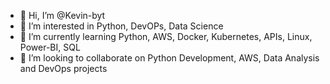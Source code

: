 - 👋 Hi, I’m @Kevin-byt
- 👀 I’m interested in Python, DevOPs, Data Science
- 🌱 I’m currently learning Python, AWS, Docker, Kubernetes, APIs, Linux, Power-BI, SQL
- 💞️ I’m looking to collaborate on Python Development, AWS, Data Analysis and DevOps projects

<!---
Kevin-byt/Kevin-byt is a ✨ special ✨ repository because its `README.md` (this file) appears on your GitHub profile.
You can click the Preview link to take a look at your changes.
--->
